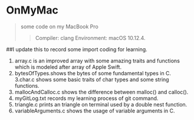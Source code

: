 # OnMyMac
> some code on my MacBook Pro
>> Compiler: clang
>> Environment: macOS 10.12.4.   

##I update this to record some import coding for learning.  
1. array.c is an improved array with some amazing traits and functions which is modeled after array of Apple Swift.  
2. bytesOfTypes.shows the bytes of some fundamental types in C.  
3.char.c shows some basic traits of char types and some string functions.  
4. mallocAndCalloc.c shows the difference between malloc() and calloc().  
5. myGitLog.txt records my learning process of git command.  
6. triangle.c prints an triangle on terminal used by a double nest function.  
7. variableArguments.c shows the usage of variable arguments in C.

